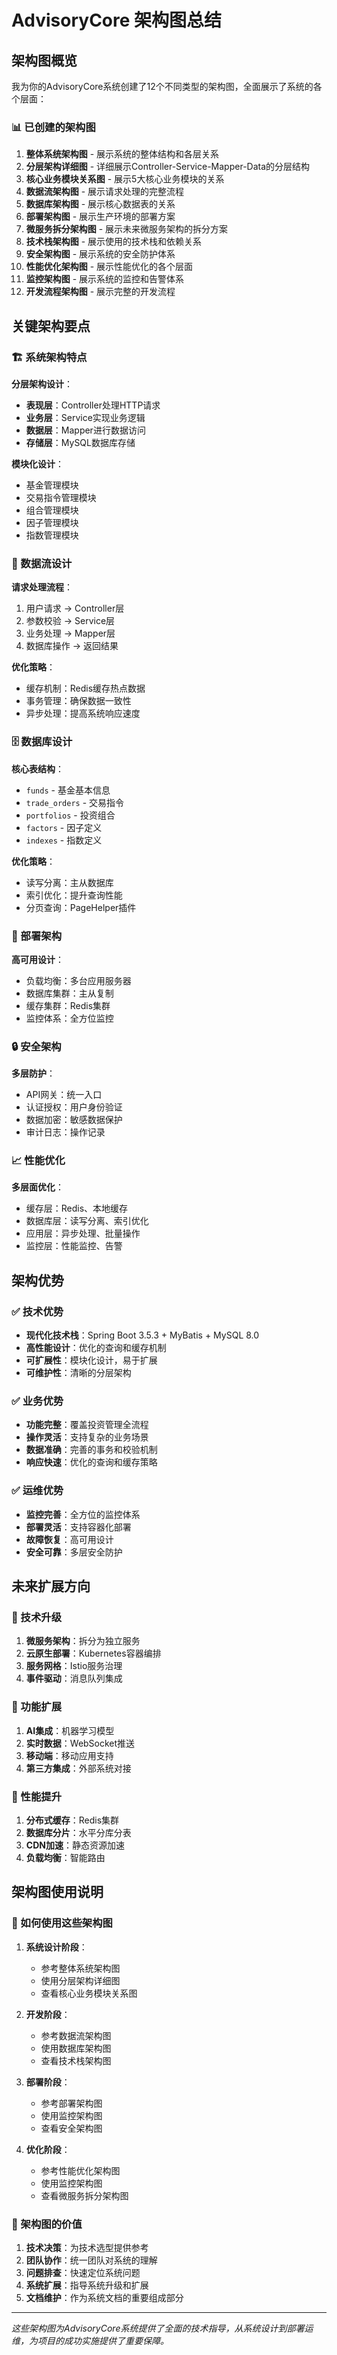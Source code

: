 # AdvisoryCore 架构图总结

## 架构图概览

我为你的AdvisoryCore系统创建了12个不同类型的架构图，全面展示了系统的各个层面：

### 📊 已创建的架构图

1. **整体系统架构图** - 展示系统的整体结构和各层关系
2. **分层架构详细图** - 详细展示Controller-Service-Mapper-Data的分层结构
3. **核心业务模块关系图** - 展示5大核心业务模块的关系
4. **数据流架构图** - 展示请求处理的完整流程
5. **数据库架构图** - 展示核心数据表的关系
6. **部署架构图** - 展示生产环境的部署方案
7. **微服务拆分架构图** - 展示未来微服务架构的拆分方案
8. **技术栈架构图** - 展示使用的技术栈和依赖关系
9. **安全架构图** - 展示系统的安全防护体系
10. **性能优化架构图** - 展示性能优化的各个层面
11. **监控架构图** - 展示系统的监控和告警体系
12. **开发流程架构图** - 展示完整的开发流程

## 关键架构要点

### 🏗️ 系统架构特点

**分层架构设计**：
- **表现层**：Controller处理HTTP请求
- **业务层**：Service实现业务逻辑
- **数据层**：Mapper进行数据访问
- **存储层**：MySQL数据库存储

**模块化设计**：
- 基金管理模块
- 交易指令管理模块
- 组合管理模块
- 因子管理模块
- 指数管理模块

### 🔄 数据流设计

**请求处理流程**：
1. 用户请求 → Controller层
2. 参数校验 → Service层
3. 业务处理 → Mapper层
4. 数据库操作 → 返回结果

**优化策略**：
- 缓存机制：Redis缓存热点数据
- 事务管理：确保数据一致性
- 异步处理：提高系统响应速度

### 🗄️ 数据库设计

**核心表结构**：
- `funds` - 基金基本信息
- `trade_orders` - 交易指令
- `portfolios` - 投资组合
- `factors` - 因子定义
- `indexes` - 指数定义

**优化策略**：
- 读写分离：主从数据库
- 索引优化：提升查询性能
- 分页查询：PageHelper插件

### 🚀 部署架构

**高可用设计**：
- 负载均衡：多台应用服务器
- 数据库集群：主从复制
- 缓存集群：Redis集群
- 监控体系：全方位监控

### 🔒 安全架构

**多层防护**：
- API网关：统一入口
- 认证授权：用户身份验证
- 数据加密：敏感数据保护
- 审计日志：操作记录

### 📈 性能优化

**多层面优化**：
- 缓存层：Redis、本地缓存
- 数据库层：读写分离、索引优化
- 应用层：异步处理、批量操作
- 监控层：性能监控、告警

## 架构优势

### ✅ 技术优势
- **现代化技术栈**：Spring Boot 3.5.3 + MyBatis + MySQL 8.0
- **高性能设计**：优化的查询和缓存机制
- **可扩展性**：模块化设计，易于扩展
- **可维护性**：清晰的分层架构

### ✅ 业务优势
- **功能完整**：覆盖投资管理全流程
- **操作灵活**：支持复杂的业务场景
- **数据准确**：完善的事务和校验机制
- **响应快速**：优化的查询和缓存策略

### ✅ 运维优势
- **监控完善**：全方位的监控体系
- **部署灵活**：支持容器化部署
- **故障恢复**：高可用设计
- **安全可靠**：多层安全防护

## 未来扩展方向

### 🔮 技术升级
1. **微服务架构**：拆分为独立服务
2. **云原生部署**：Kubernetes容器编排
3. **服务网格**：Istio服务治理
4. **事件驱动**：消息队列集成

### 🔮 功能扩展
1. **AI集成**：机器学习模型
2. **实时数据**：WebSocket推送
3. **移动端**：移动应用支持
4. **第三方集成**：外部系统对接

### 🔮 性能提升
1. **分布式缓存**：Redis集群
2. **数据库分片**：水平分库分表
3. **CDN加速**：静态资源加速
4. **负载均衡**：智能路由

## 架构图使用说明

### 📖 如何使用这些架构图

1. **系统设计阶段**：
   - 参考整体系统架构图
   - 使用分层架构详细图
   - 查看核心业务模块关系图

2. **开发阶段**：
   - 参考数据流架构图
   - 使用数据库架构图
   - 查看技术栈架构图

3. **部署阶段**：
   - 参考部署架构图
   - 使用监控架构图
   - 查看安全架构图

4. **优化阶段**：
   - 参考性能优化架构图
   - 使用监控架构图
   - 查看微服务拆分架构图

### 🎯 架构图的价值

1. **技术决策**：为技术选型提供参考
2. **团队协作**：统一团队对系统的理解
3. **问题排查**：快速定位系统问题
4. **系统扩展**：指导系统升级和扩展
5. **文档维护**：作为系统文档的重要组成部分

---

*这些架构图为AdvisoryCore系统提供了全面的技术指导，从系统设计到部署运维，为项目的成功实施提供了重要保障。* 